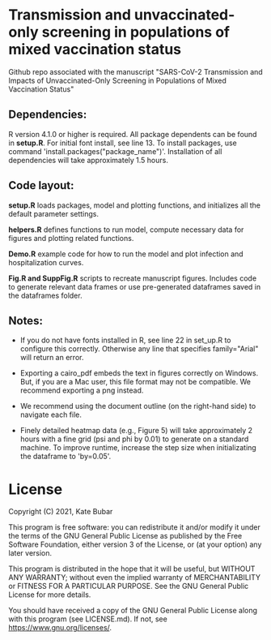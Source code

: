 # Transmission and unvaccinated-only screening in populations of mixed vaccination status
Github repo associated with the manuscript "SARS-CoV-2 Transmission and Impacts of Unvaccinated-Only Screening in Populations of Mixed Vaccination Status"

## Dependencies:
R version 4.1.0 or higher is required. All package dependents can be found in **setup.R**. For initial font install, see line 13. 
To install packages, use command 'install.packages("package_name")'. Installation of all dependencies will take approximately 1.5 hours.

## Code layout:

**setup.R** loads packages, model and plotting functions, and initializes all the default parameter settings.

**helpers.R** defines functions to run model, compute necessary data for figures and plotting related functions. 

**Demo.R** example code for how to run the model and plot infection and hospitalization curves. 

**Fig.R and SuppFig.R** scripts to recreate manuscript figures. Includes code to generate relevant data frames or use pre-generated dataframes saved in the dataframes folder.

## Notes:

- If you do not have fonts installed in R, see line 22 in set_up.R to configure this correctly. Otherwise any line that specifies family="Arial" will return an error.

- Exporting a cairo_pdf embeds the text in figures correctly on Windows. But, if you are a Mac user, this file format may not be compatible. We recommend exporting a png instead.

- We recommend using the document outline (on the right-hand side) to navigate each file. 

- Finely detailed heatmap data (e.g., Figure 5) will take approximately 2 hours with a fine grid (psi and phi by 0.01) to generate on a standard machine. To improve runtime, increase the step size when initializating the dataframe to 'by=0.05'.


# License

Copyright (C) 2021, Kate Bubar

This program is free software: you can redistribute it and/or modify
it under the terms of the GNU General Public License as published by
the Free Software Foundation, either version 3 of the License, or
(at your option) any later version.

This program is distributed in the hope that it will be useful,
but WITHOUT ANY WARRANTY; without even the implied warranty of
MERCHANTABILITY or FITNESS FOR A PARTICULAR PURPOSE.  See the
GNU General Public License for more details.

You should have received a copy of the GNU General Public License
along with this program (see LICENSE.md).  If not, see <https://www.gnu.org/licenses/>.
